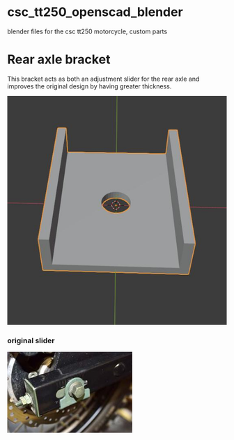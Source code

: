 # csc_tt250_openscad_blender
blender files for the csc tt250 motorcycle, custom parts

# Rear axle bracket
This bracket acts as both an adjustment slider for the rear axle 
and improves the original design by having greater thickness.

![new bracket](rear_axle_bracket/bracket.jpg)

### original slider 
![original slider](rear_axle_bracket/original.jpg)
